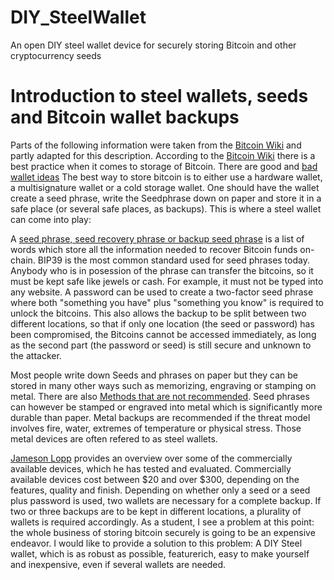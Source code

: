 # DIY_SteelWallet
An open DIY steel wallet device for securely storing Bitcoin and other cryptocurrency seeds

# Introduction to steel wallets, seeds and Bitcoin wallet backups

Parts of the following information were taken from the [Bitcoin Wiki](https://en.bitcoin.it/wiki/Bitcoin_Wiki:About) and partly adapted for this description.
According to the [Bitcoin Wiki](https://en.bitcoin.it/wiki/Storing_bitcoins#Cold_storage_wallets) there is a best practice when it comes to storage of Bitcoin. There are good and [bad wallet ideas](https://en.bitcoin.it/wiki/Storing_bitcoins#Bad_wallet_ideas) The best way to store bitcoin is to either use a hardware wallet, a multisignature wallet or a cold storage wallet. One should have the wallet create a seed phrase,
 write the Seedphrase down on paper and store it in a safe place (or several safe places, as backups). This is where a steel wallet can come into play:
 
A [seed phrase, seed recovery phrase or backup seed phrase](https://en.bitcoin.it/wiki/Seed_phrase) is a list of words which store all the information needed to recover Bitcoin funds on-chain. BIP39 is the most common standard used for seed phrases today. Anybody  who is in posession of the phrase can transfer the bitcoins, so it must be kept safe like jewels or cash. For example, it must not be typed into any website. A password can be used to create a two-factor seed phrase where both "something you have" plus "something you know" is required to unlock the bitcoins. This also allows the backup to be split between two different locations, so that if only one location (the seed or password) has been compromised, the Bitcoins cannot be accessed immediately, as long as the second part (the password or seed) is still secure and unknown to the attacker.

Most people write down Seeds and phrases on paper but they can be stored in many other ways such as memorizing, engraving or stamping on metal. There are also [Methods that are not recommended](https://en.bitcoin.it/wiki/Seed_phrase#Methods_that_are_not_recommended). Seed phrases can however be stamped or engraved into metal which is significantly more durable than paper. Metal backups are recommended if the threat model involves fire, water, extremes of temperature or physical stress. Those metal devices are often refered to as steel wallets.

[Jameson Lopp](https://jlopp.github.io/metal-bitcoin-storage-reviews/) provides an overview over some of the commercially available devices, which he has tested and evaluated. Commercially available devices cost between $20 and over $300, depending on the features, quality and finish. 
Depending on whether only a seed or a seed plus password is used, two wallets are necessary for a complete backup. If two or three backups are to be kept in different locations, a plurality of wallets is required accordingly. As a student, I see a problem at this point: the whole business of storing bitcoin securely is going to be an expensive endeavor. 
I would like to provide a solution to this problem: A DIY Steel wallet, which is as robust as possible, featurerich, easy to make yourself and inexpensive, even if several wallets are needed.
